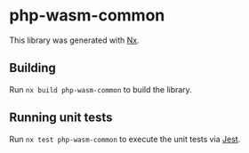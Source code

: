 # php-wasm-common

This library was generated with [Nx](https://nx.dev).

## Building

Run `nx build php-wasm-common` to build the library.

## Running unit tests

Run `nx test php-wasm-common` to execute the unit tests via [Jest](https://jestjs.io).
